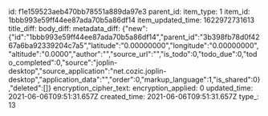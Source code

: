 id: f1e159523aeb470bb78551a889da97e3
parent_id: 
item_type: 1
item_id: 1bbb993e59ff44ee87ada70b5a86df14
item_updated_time: 1622972731613
title_diff: 
body_diff: 
metadata_diff: {"new":{"id":"1bbb993e59ff44ee87ada70b5a86df14","parent_id":"3b398fb78d0f4267a6ba92339204c7a5","latitude":"0.00000000","longitude":"0.00000000","altitude":"0.0000","author":"","source_url":"","is_todo":0,"todo_due":0,"todo_completed":0,"source":"joplin-desktop","source_application":"net.cozic.joplin-desktop","application_data":"","order":0,"markup_language":1,"is_shared":0},"deleted":[]}
encryption_cipher_text: 
encryption_applied: 0
updated_time: 2021-06-06T09:51:31.657Z
created_time: 2021-06-06T09:51:31.657Z
type_: 13